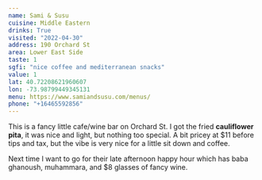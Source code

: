 ```yaml
---
name: Sami & Susu
cuisine: Middle Eastern
drinks: True
visited: "2022-04-30"
address: 190 Orchard St
area: Lower East Side
taste: 1
sgfi: "nice coffee and mediterranean snacks"
value: 1
lat: 40.72208621960607
lon: -73.98799449345131
menu: https://www.samiandsusu.com/menus/
phone: "+16465592856"
---
```


This is a fancy little cafe/wine bar on Orchard St. I got the fried **cauliflower pita**, it was nice and light, but nothing too special. A bit pricey at $11 before tips and tax, but the vibe is very nice for a little sit down and coffee.

Next time I want to go for their late afternoon happy hour which has baba ghanoush, muhammara, and $8 glasses of fancy wine.
